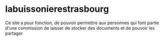 # labuissonierestrasbourg

Ce site  a pour fonction, de pouvoir permettre aux personnes qui font partie d'une commission de laisser de stocker des documents et de pouvoir les partager